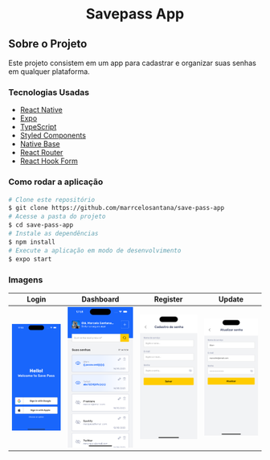<h1 style="text-align: center; font-weight: bold;">Savepass App</h1>

## Sobre o Projeto

Este projeto consistem em um app para cadastrar e organizar suas senhas em qualquer plataforma.

### Tecnologias Usadas

- [React Native](https://reactnative.dev/)
- [Expo](https://expo.dev/)
- [TypeScript](https://www.typescriptlang.org/)
- [Styled Components](https://styled-components.com/)
- [Native Base](https://nativebase.io/)
- [React Router](https://reactrouter.com/en/main)
- [React Hook Form](https://react-hook-form.com/)

### Como rodar a aplicação

```bash
# Clone este repositório
$ git clone https://github.com/marrcelosantana/save-pass-app
# Acesse a pasta do projeto
$ cd save-pass-app
# Instale as dependências
$ npm install
# Execute a aplicação em modo de desenvolvimento
$ expo start

```

### Imagens

|                 Login                 |                Dashboard                 |                 Register                 |                Update                 |
| :-----------------------------------: | :--------------------------------------: | :--------------------------------------: | :-----------------------------------: |
| <img src= "./screenshots/login.png" > | <img src= "./screenshots/dashboard.png"> | <img src= "./screenshots/register.png" > | <img src= "./screenshots/update.png"> |
